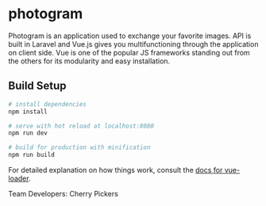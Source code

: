 # photogram

Photogram is an application used to exchange your favorite images.
API is built in Laravel and Vue.js gives you multifunctioning through the application on client side. Vue is one of the popular JS frameworks standing out from the others for its modularity and easy installation.


## Build Setup

``` bash
# install dependencies
npm install

# serve with hot reload at localhost:8080
npm run dev

# build for production with minification
npm run build
```

For detailed explanation on how things work, consult the [docs for vue-loader](http://vuejs.github.io/vue-loader).

Team Developers: Cherry Pickers
